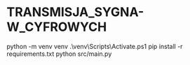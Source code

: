 # TRANSMISJA_SYGNA-W_CYFROWYCH

python -m venv venv
.\venv\Scripts\Activate.ps1
pip install -r requirements.txt
python src/main.py
